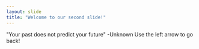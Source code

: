 ```yaml
---
layout: slide
title: "Welcome to our second slide!"
---
```

"Your past does not predict your future" -Unknown
Use the left arrow to go back!
